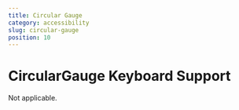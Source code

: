 ```yaml
---
title: Circular Gauge
category: accessibility
slug: circular-gauge
position: 10
---
```

# CircularGauge Keyboard Support

Not applicable.


